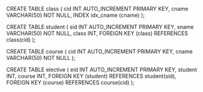  CREATE TABLE class (
cid INT AUTO_INCREMENT PRIMARY KEY,
cname VARCHAR(50) NOT NULL,
INDEX idx_cname (cname)
);

CREATE TABLE student (
sid INT AUTO_INCREMENT PRIMARY KEY,
sname VARCHAR(50) NOT NULL,
class INT,
FOREIGN KEY (class) REFERENCES class(cid)
);

CREATE TABLE course (
 cid INT AUTO_INCREMENT PRIMARY KEY,
 cname VARCHAR(50) NOT NULL
);

CREATE TABLE elective (
 eid INT AUTO_INCREMENT PRIMARY KEY,
 student INT,
 course INT,
 FOREIGN KEY (student) REFERENCES student(sid),
 FOREIGN KEY (course) REFERENCES course(cid)
); 